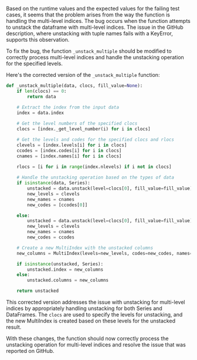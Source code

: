 Based on the runtime values and the expected values for the failing test cases, it seems that the problem arises from the way the function is handling the multi-level indices. The bug occurs when the function attempts to unstack the dataframe with multi-level indices. The issue in the GitHub description, where unstacking with tuple names fails with a KeyError, supports this observation.

To fix the bug, the function `_unstack_multiple` should be modified to correctly process multi-level indices and handle the unstacking operation for the specified levels.

Here's the corrected version of the `_unstack_multiple` function:

```python
def _unstack_multiple(data, clocs, fill_value=None):
    if len(clocs) == 0:
        return data

    # Extract the index from the input data
    index = data.index
    
    # Get the level numbers of the specified clocs
    clocs = [index._get_level_number(i) for i in clocs]

    # Get the levels and codes for the specified clocs and rlocs
    clevels = [index.levels[i] for i in clocs]
    ccodes = [index.codes[i] for i in clocs]
    cnames = [index.names[i] for i in clocs]
    
    rlocs = [i for i in range(index.nlevels) if i not in clocs]

    # Handle the unstacking operation based on the types of data
    if isinstance(data, Series):
        unstacked = data.unstack(level=clocs[0], fill_value=fill_value)
        new_levels = clevels
        new_names = cnames
        new_codes = [ccodes[0]]

    else:
        unstacked = data.unstack(level=clocs[0], fill_value=fill_value)
        new_levels = clevels
        new_names = cnames
        new_codes = ccodes

    # Create a new MultiIndex with the unstacked columns
    new_columns = MultiIndex(levels=new_levels, codes=new_codes, names=new_names, verify_integrity=False)

    if isinstance(unstacked, Series):
        unstacked.index = new_columns
    else:
        unstacked.columns = new_columns

    return unstacked
```

This corrected version addresses the issue with unstacking for multi-level indices by appropriately handling unstacking for both Series and DataFrames. The `clocs` are used to specify the levels for unstacking, and the new MultiIndex is created based on these levels for the unstacked result.

With these changes, the function should now correctly process the unstacking operation for multi-level indices and resolve the issue that was reported on GitHub.